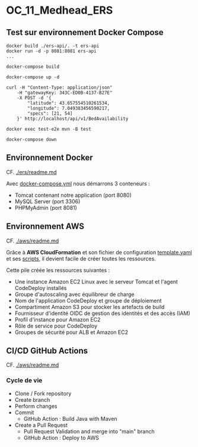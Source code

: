 
# OC_11_Medhead_ERS

## Test sur environnement Docker Compose

    docker build ./ers-api/. -t ers-api
    docker run -d -p 8081:8081 ers-api
    ...

    docker-compose build

    docker-compose up -d

    curl -H "Content-Type: application/json" 
        -H "gatewayKey: 343C-ED0B-4137-B27E" 
        -X POST -d '{
            "latitude": 43.657554510261534, 
            "longitude": 7.049383456590217, 
            "specs": [21, 54]
        }' http://localhost/api/v1/BedAvailability
    
    docker exec test-e2e mvn -B test
    
    docker-compose down


## Environnement Docker
CF. [./ers/readme.md](./ers/readme.md)

Avec [docker-compose.yml](./docker-compose.yml) nous démarrons 3 conteneurs :
- Tomcat contenant notre application (port 8080)
- MySQL Server (port 3306)
- PHPMyAdmin (port 8081)


## Environnement AWS
CF. [./aws/readme.md](./aws/readme.md)

Grâce à **AWS CloudFormation** et son fichier de configuration [template.yaml](./aws/cloudformation/template.yaml) et ses [scripts](./aws/scripts/), il devient facile de créer toutes les ressources. 

Cette pile créée les ressources suivantes :
- Une instance Amazon EC2 Linux avec le serveur Tomcat et l'agent CodeDeploy installés
- Groupe d'autoscaling avec équilibreur de charge
- Nom de l'application CodeDeploy et groupe de déploiement
- Compartiment Amazon S3 pour stocker les artefacts de build
- Fournisseur d'identité OIDC de gestion des identités et des accès (IAM)
- Profil d'instance pour Amazon EC2
- Rôle de service pour CodeDeploy
- Groupes de sécurité pour ALB et Amazon EC2

## CI/CD GitHub Actions
CF. [./aws/readme.md](./aws/readme.md)

### Cycle de vie

- Clone / Fork repository
- Create branch
- Perform changes
- Commit
    - GitHub Action : Build Java with Maven 
- Create a Pull Request
    - Pull Request Validation and merge into "main" branch 
    - GitHub Action : Deploy to AWS

